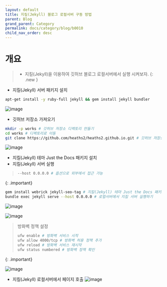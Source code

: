 ```yaml
---
layout: default
title: 지킬(Jekyll) 블로그 로컬서버 구동 방법
parent: Blog
grand_parent: Category
permalink: docs/category/blog/b0010
child_nav_order: desc
---
```


# 개요

> - 지킬(Jekyll)을 이용하여 깃허브 블로그 로컬서버에서 실행 시켜보자.
{: .new }

- 지킬(Jekyll) 서버 패키지 설치

```bash
apt-get install -y ruby-full jekyll && gem install jekyll bundler
```

![image](https://user-images.githubusercontent.com/36792594/192079821-829bd9c5-6bd2-4579-b8b9-4b485121d451.png)

- 깃허브 저장소 가져오기

```bash
mkdir -p works # 깃허브 저장소 디렉토리 만들기
cd works # 디렉토리로 이동
git clone https://github.com/heaths2/heaths2.github.io.git # 깃허브 저장소 가져오기
```

![image](https://user-images.githubusercontent.com/36792594/191978288-8e044728-a4d8-48c6-af7e-c676f1272b99.png)

- 지킬(Jekyll) 테마 Just the Docs 패키지 설치
- 지킬(Jekyll) 서버 실행


> ```bash
> --host 0.0.0.0 # 옵션으로 외부에서 접근 가능
> ```
{: .important}

```bash
gem install webrick jekyll-seo-tag # 지킬(Jekyll) 테마 Just the Docs 패키지 설치
bundle exec jekyll serve --host 0.0.0.0 # 로컬서버에서 지킬 서버 실행하기
```

![image](https://user-images.githubusercontent.com/36792594/192079274-764117a4-8c67-4154-bd6b-618cf13794d1.png)


![image](https://user-images.githubusercontent.com/36792594/192079657-e7e8363f-8e35-4705-bd24-012a5a8f43c5.png)


> 방화벽 정책 설정
> ```bash
> ufw enable # 방화벽 서비스 시작
> ufw allow 4000/tcp # 방화벽 허용 정책 추가
> ufw reload # 방화벽 서비스 재시작
> ufw status numbered # 방화벽 정책 확인
> ```
{: .important}

![image](https://user-images.githubusercontent.com/36792594/192080373-ea66ef3a-df0a-437e-9e3e-1f70773e5b91.png)

- 지킬(Jekyll) 로컬서버에서 페이지 호출
![image](https://user-images.githubusercontent.com/36792594/192079622-e1ed6718-fb4b-4f89-91dc-840a93879e51.png)

